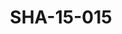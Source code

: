 ---
pid: SHA-15-015
title: SHA-15-015
language: ar
collection: شرحبيل احمد
original_label: 
rights: شرحبيل احمد
location_of_original: شرحبيل احمد
photographer_or_studio: 
scanned_from: photograph 12.1 by 16.4
_date: '1962'
location: أثيوبيا، مصوع
description: مجموعة من الزائرين من ضمنهم شرحبيل احمد واحمد المصطفى وعثمان حسين
additional_notes: 
permission_display: 'yes'
on_server: 'no'
on_website: 'no'
permalink: /archive/ar/sha-15-015.html
layout: photo-page
---